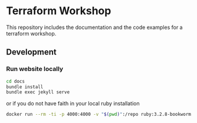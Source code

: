 # Terraform Workshop

This repository includes the documentation and the code examples for a terraform workshop.

## Development

### Run website locally

```bash
cd docs
bundle install
bundle exec jekyll serve
```

or if you do not have faith in your local ruby installation

```bash
docker run --rm -ti -p 4000:4000 -v "$(pwd)":/repo ruby:3.2.8-bookworm /repo/run.sh
```
